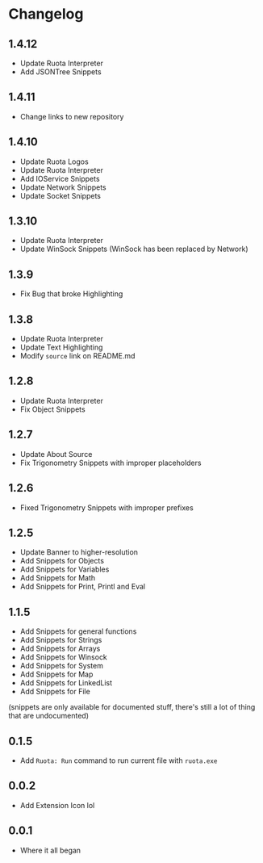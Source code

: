 # Changelog
## 1.4.12
- Update Ruota Interpreter
- Add JSONTree Snippets

## 1.4.11
- Change links to new repository

## 1.4.10
- Update Ruota Logos
- Update Ruota Interpreter
- Add IOService Snippets
- Update Network Snippets
- Update Socket Snippets

## 1.3.10
- Update Ruota Interpreter
- Update WinSock Snippets (WinSock has been replaced by Network)

## 1.3.9
- Fix Bug that broke Highlighting

## 1.3.8
- Update Ruota Interpreter
- Update Text Highlighting
- Modify `source` link on README.md

## 1.2.8
- Update Ruota Interpreter
- Fix Object Snippets

## 1.2.7
- Update About Source
- Fix Trigonometry Snippets with improper placeholders

## 1.2.6
- Fixed Trigonometry Snippets with improper prefixes

## 1.2.5
- Update Banner to higher-resolution
- Add Snippets for Objects
- Add Snippets for Variables
- Add Snippets for Math
- Add Snippets for Print, Printl and Eval

## 1.1.5
- Add Snippets for general functions
- Add Snippets for Strings
- Add Snippets for Arrays
- Add Snippets for Winsock
- Add Snippets for System
- Add Snippets for Map
- Add Snippets for LinkedList
- Add Snippets for File

(snippets are only available for documented stuff, there's still a lot of thing that are undocumented)

## 0.1.5
- Add `Ruota: Run` command to run current file with `ruota.exe`

## 0.0.2
- Add Extension Icon lol

## 0.0.1
- Where it all began